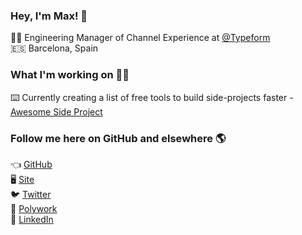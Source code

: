 ### Hey, I'm Max! 👋

👨‍💻 Engineering Manager of Channel Experience at [@Typeform](https://github.com/Typeform/) <br>
🇪🇸 Barcelona, Spain <br>

### What I'm working on 👨‍💻

⌨️ Currently creating a list of free tools to build side-projects faster - [Awesome Side Project](https://github.com/maxprilutskiy/awesome-side-project) <br>


### Follow me here on GitHub and elsewhere 🌎

👈 [GitHub](https://github.com/maxprilutskiy) <br>
🖥️ [Site](https://maxprilutskiy.com) <br>
🐦 [Twitter](https://twitter.com/intent/follow?original_referer=https%3A%2F%2Fgithub.com&screen_name=MaxPrilutskiy) <br>
🤝 [Polywork](https://www.polywork.com/maxprilutskiy) <br>
💼 [LinkedIn](https://www.linkedin.com/mynetwork/discovery-see-all/?usecase=PEOPLE_FOLLOWS&followMember=maxprilutskiy) <br>
